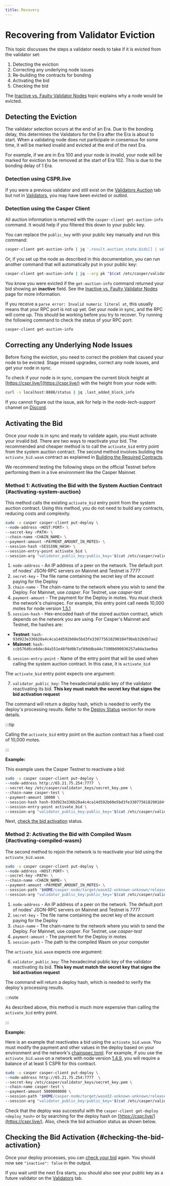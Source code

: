 ```yaml
---
title: Recovery
---
```




# Recovering from Validator Eviction

This topic discusses the steps a validator needs to take if it is evicted from the validator set:

1. Detecting the eviction
2. Correcting any underlying node issues
3. Re-building the contracts for bonding
4. Activating the bid
5. Checking the bid

The [Inactive vs. Faulty Validator Nodes](./inactive-vs-faulty.md) topic explains why a node would be evicted.

## Detecting the Eviction

The validator selection occurs at the end of an Era. Due to the bonding delay, this determines the Validators for the Era after the Era is about to start. When a validating node does not participate in consensus for some time, it will be marked invalid and evicted at the end of the next Era.

For example, if we are in Era 100 and your node is invalid, your node will be marked for eviction to be removed at the start of Era 102. This is due to the bonding delay of 1 Era.

### Detection using CSPR.live

If you were a previous validator and still exist on the [Validators Auction](https://cspr.live/validators-auction) tab but not in [Validators](https://cspr.live/validators), you may have been evicted or outbid. 

### Detection using the Casper Client

All auction information is returned with the `casper-client get-auction-info` command. It would help if you filtered this down to your public key. 

You can replace the `public_key` with your public key manually and run this command:

```bash
casper-client get-auction-info | jq '.result.auction_state.bids[] | select( .public_key == "<public_key>")'
```

Or, if you set up the node as described in this documentation, you can run another command that will automatically put in your public key:

```bash
casper-client get-auction-info | jq --arg pk "$(cat /etc/casper/validator_keys/public_key_hex)" '.result.auction_state.bids[] | select( (.public_key | ascii_downcase) == ($pk | ascii_downcase) )'
```

You know you were evicted if the `get-auction-info` command returned your bid showing an **inactive** field. See the [Inactive vs. Faulty Validator Nodes](./inactive-vs-faulty.md) page for more information.

If you receive a `parse error: Invalid numeric literal at`, this usually means that your RPC port is not up yet. Get your node in sync, and the RPC will come up. This should be working before you try to recover. Try running the following command to check the status of your RPC port:

```bash
casper-client get-auction-info
```

## Correcting any Underlying Node Issues

Before fixing the eviction, you need to correct the problem that caused your node to be evicted. Stage missed upgrades, correct any node issues, and get your node in sync.

To check if your node is in sync, compare the current block height at [https://cspr.live/](https://cspr.live/) with the height from your node with:

```bash
curl -s localhost:8888/status | jq .last_added_block_info
```

If you cannot figure out the issue, ask for help in the *node-tech-support* channel on [Discord](https://discord.com/invite/casperblockchain).

## Activating the Bid

Once your node is in sync and ready to validate again, you must activate your invalid bid. There are two ways to reactivate your bid. The recommended and cheaper method is to call the `activate_bid` entry point from the system auction contract. The second method involves building the `activate_bid.wasm` contract as explained in [Building the Required Contracts](../setup/joining.md#step-3-build-contracts).

We recommend testing the following steps on the official Testnet before performing them in a live environment like the Casper Mainnet.

### Method 1: Activating the Bid with the System Auction Contract {#activating-system-auction}

This method calls the existing `activate_bid` entry point from the system auction contract. Using this method, you do not need to build any contracts, reducing costs and complexity.

```bash
sudo -u casper casper-client put-deploy \
--node-address <HOST:PORT> \
--secret-key <PATH> \
--chain-name <CHAIN_NAME> \
--payment-amount <PAYMENT_AMOUNT_IN_MOTES> \
--session-hash <SESSION_HASH> \
--session-entry-point activate_bid \
--session-arg "validator_public_key:public_key='$(cat /etc/casper/validator_keys/public_key_hex)'"
```

1. `node-address` - An IP address of a peer on the network. The default port of nodes' JSON-RPC servers on Mainnet and Testnet is 7777
2. `secret-key` - The file name containing the secret key of the account paying for the Deploy
3. `chain-name` - The chain-name to the network where you wish to send the Deploy. For Mainnet, use *casper*. For Testnet, use *casper-test*
4. `payment-amount` - The payment for the Deploy in motes. You must check the network's chainspec. For example, this entry point call needs 10,000 motes for node version [1.5.1](https://github.com/casper-network/casper-node/blob/release-1.5.1/resources/production/chainspec.toml)
5. `session-hash` - Hex-encoded hash of the stored auction contract, which depends on the network you are using. For Casper's Mainnet and Testnet, the hashes are:

- **Testnet**: `hash-93d923e336b20a4c4ca14d592b60e5bd3fe330775618290104f9beb326db7ae2`
- **Mainnet**: `hash-ccb576d6ce6dec84a551e48f0d0b7af89ddba44c7390b690036257a04a3ae9ea`

6. `session-entry-point` - Name of the entry point that will be used when calling the system auction contract. In this case, it is `activate_bid`

The `activate_bid` entry point expects one argument:

7. `validator_public_key`: The hexadecimal public key of the validator reactivating its bid. **This key must match the secret key that signs the bid activation request**

The command will return a deploy hash, which is needed to verify the deploy's processing results. Refer to the [Deploy Status](../../resources/beginner/querying-network.md#deploy-status) section for more details.

:::tip

Calling the `activate_bid` entry point on the auction contract has a fixed cost of 10,000 motes.

:::

**Example:**

This example uses the Casper Testnet to reactivate a bid:

```bash
sudo -u casper casper-client put-deploy \
--node-address http://65.21.75.254:7777  \
--secret-key /etc/casper/validator_keys/secret_key.pem \
--chain-name casper-test \
--payment-amount 10000 \
--session-hash hash-93d923e336b20a4c4ca14d592b60e5bd3fe330775618290104f9beb326db7ae2 \
--session-entry-point activate_bid \
--session-arg "validator_public_key:public_key='$(cat /etc/casper/validator_keys/public_key_hex)'"
```

Next, [check the bid activation](#checking-the-bid-activation) status.

### Method 2: Activating the Bid with Compiled Wasm {#activating-compiled-wasm}

The second method to rejoin the network is to reactivate your bid using the `activate_bid.wasm`.


```bash
sudo -u casper casper-client put-deploy \
--node-address <HOST:PORT> \
--secret-key <PATH> \
--chain-name <CHAIN_NAME> \
--payment-amount <PAYMENT_AMOUNT_IN_MOTES> \
--session-path "$HOME/casper-node/target/wasm32-unknown-unknown/release/activate_bid.wasm" \
--session-arg "validator_public_key:public_key='$(cat /etc/casper/validator_keys/public_key_hex)'"
```

1. `node-address` - An IP address of a peer on the network. The default port of nodes' JSON-RPC servers on Mainnet and Testnet is 7777
2. `secret-key` - The file name containing the secret key of the account paying for the Deploy
3. `chain-name` - The chain-name to the network where you wish to send the Deploy. For Mainnet, use *casper*. For Testnet, use *casper-test*
4. `payment-amount` - The payment for the Deploy in motes
5. `session-path` - The path to the compiled Wasm on your computer

The `activate_bid.wasm` expects one argument:

6. `validator_public_key`: The hexadecimal public key of the validator reactivating its bid. **This key must match the secret key that signs the bid activation request**

The command will return a deploy hash, which is needed to verify the deploy's processing results.

:::note

As described above, this method is much more expensive than calling the `activate_bid` entry point.

:::

**Example:**

Here is an example that reactivates a bid using the `activate_bid.wasm`. You must modify the payment and other values in the deploy based on your environment and the network's [chainspec.toml](../../concepts/glossary/C.md#chainspec). For example, if you use the `activate_bid.wasm` on a network with node version [1.4.9](https://github.com/casper-network/casper-node/blob/release-1.4.9/resources/production/chainspec.toml), you will require a balance of at least 5 CSPR for this contract. 

```bash
sudo -u casper casper-client put-deploy \
--node-address http://65.21.75.254:7777  \
--secret-key /etc/casper/validator_keys/secret_key.pem \
--chain-name casper-test \
--payment-amount 5000000000 \
--session-path "$HOME/casper-node/target/wasm32-unknown-unknown/release/activate_bid.wasm" \
--session-arg "validator_public_key:public_key='$(cat /etc/casper/validator_keys/public_key_hex)'"
```

Check that the deploy was successful with the `casper-client get-deploy <deploy_hash>` or by searching for the deploy hash on [https://cspr.live/](https://cspr.live/). Also, check the bid activation status as shown below.

## Checking the Bid Activation {#checking-the-bid-activation}

Once your deploy processes, you can [check your bid](recovering.md#detecting-the-eviction-using-the-casper-client) again. You should now see `"inactive": false` in the output.

If you wait until the next Era starts, you should also see your public key as a future validator on the [Validators](https://cspr.live/validators) tab.